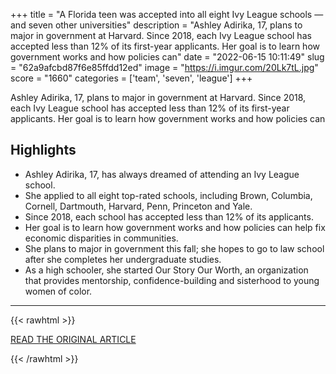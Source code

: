 +++
title = "A Florida teen was accepted into all eight Ivy League schools — and seven other universities"
description = "Ashley Adirika, 17, plans to major in government at Harvard. Since 2018, each Ivy League school has accepted less than 12% of its first-year applicants. Her goal is to learn how government works and how policies can"
date = "2022-06-15 10:11:49"
slug = "62a9afcbd87f6e85ffdd12ed"
image = "https://i.imgur.com/20Lk7tL.jpg"
score = "1660"
categories = ['team', 'seven', 'league']
+++

Ashley Adirika, 17, plans to major in government at Harvard. Since 2018, each Ivy League school has accepted less than 12% of its first-year applicants. Her goal is to learn how government works and how policies can

## Highlights

- Ashley Adirika, 17, has always dreamed of attending an Ivy League school.
- She applied to all eight top-rated schools, including Brown, Columbia, Cornell, Dartmouth, Harvard, Penn, Princeton and Yale.
- Since 2018, each school has accepted less than 12% of its applicants.
- Her goal is to learn how government works and how policies can help fix economic disparities in communities.
- She plans to major in government this fall; she hopes to go to law school after she completes her undergraduate studies.
- As a high schooler, she started Our Story Our Worth, an organization that provides mentorship, confidence-building and sisterhood to young women of color.

---

{{< rawhtml >}}
  <p class="article-category">
    <a target="_blank" href="https://wsvn.com/news/local/a-florida-teen-was-accepted-into-all-eight-ivy-league-schools-and-seven-other-universities/">READ THE ORIGINAL ARTICLE</a>
  </p>
{{< /rawhtml >}}
